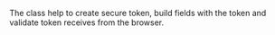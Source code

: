 The class help to create secure token, build fields with the token and validate token receives from the browser.
